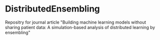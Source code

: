 # DistributedEnsembling
Repositry for journal article "Building machine learning models without sharing patient data: A simulation-based analysis of distributed learning by ensembling"
